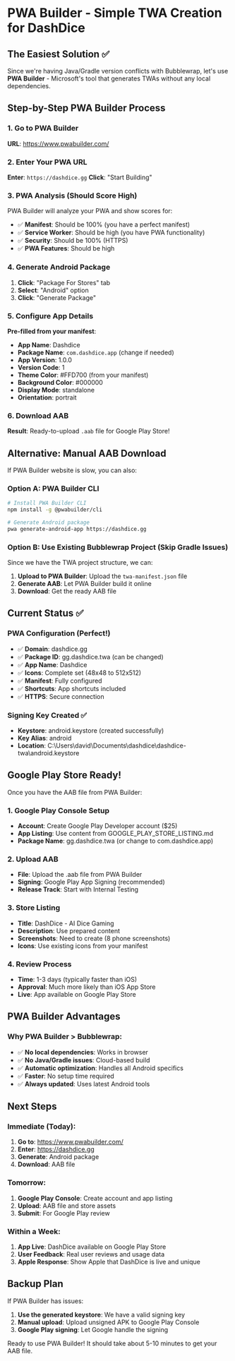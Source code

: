 # PWA Builder - Simple TWA Creation for DashDice

## The Easiest Solution ✅

Since we're having Java/Gradle version conflicts with Bubblewrap, let's use **PWA Builder** - Microsoft's tool that generates TWAs without any local dependencies.

## Step-by-Step PWA Builder Process

### 1. Go to PWA Builder
**URL**: https://www.pwabuilder.com/

### 2. Enter Your PWA URL
**Enter**: `https://dashdice.gg`
**Click**: "Start Building"

### 3. PWA Analysis (Should Score High)
PWA Builder will analyze your PWA and show scores for:
- ✅ **Manifest**: Should be 100% (you have a perfect manifest)
- ✅ **Service Worker**: Should be high (you have PWA functionality)
- ✅ **Security**: Should be 100% (HTTPS)
- ✅ **PWA Features**: Should be high

### 4. Generate Android Package
1. **Click**: "Package For Stores" tab
2. **Select**: "Android" option
3. **Click**: "Generate Package"

### 5. Configure App Details
**Pre-filled from your manifest**:
- **App Name**: Dashdice
- **Package Name**: `com.dashdice.app` (change if needed)
- **App Version**: 1.0.0
- **Version Code**: 1
- **Theme Color**: #FFD700 (from your manifest)
- **Background Color**: #000000
- **Display Mode**: standalone
- **Orientation**: portrait

### 6. Download AAB
**Result**: Ready-to-upload `.aab` file for Google Play Store!

## Alternative: Manual AAB Download

If PWA Builder website is slow, you can also:

### Option A: PWA Builder CLI
```bash
# Install PWA Builder CLI
npm install -g @pwabuilder/cli

# Generate Android package
pwa generate-android-app https://dashdice.gg
```

### Option B: Use Existing Bubblewrap Project (Skip Gradle Issues)
Since we have the TWA project structure, we can:
1. **Upload to PWA Builder**: Upload the `twa-manifest.json` file
2. **Generate AAB**: Let PWA Builder build it online
3. **Download**: Get the ready AAB file

## Current Status ✅

### PWA Configuration (Perfect!)
- ✅ **Domain**: dashdice.gg
- ✅ **Package ID**: gg.dashdice.twa (can be changed)
- ✅ **App Name**: Dashdice
- ✅ **Icons**: Complete set (48x48 to 512x512)
- ✅ **Manifest**: Fully configured
- ✅ **Shortcuts**: App shortcuts included
- ✅ **HTTPS**: Secure connection

### Signing Key Created ✅
- **Keystore**: android.keystore (created successfully)
- **Key Alias**: android
- **Location**: C:\Users\david\Documents\dashdice\dashdice-twa\android.keystore

## Google Play Store Ready!

Once you have the AAB file from PWA Builder:

### 1. Google Play Console Setup
- **Account**: Create Google Play Developer account ($25)
- **App Listing**: Use content from GOOGLE_PLAY_STORE_LISTING.md
- **Package Name**: gg.dashdice.twa (or change to com.dashdice.app)

### 2. Upload AAB
- **File**: Upload the .aab file from PWA Builder
- **Signing**: Google Play App Signing (recommended)
- **Release Track**: Start with Internal Testing

### 3. Store Listing
- **Title**: DashDice - AI Dice Gaming
- **Description**: Use prepared content
- **Screenshots**: Need to create (8 phone screenshots)
- **Icons**: Use existing icons from your manifest

### 4. Review Process
- **Time**: 1-3 days (typically faster than iOS)
- **Approval**: Much more likely than iOS App Store
- **Live**: App available on Google Play Store

## PWA Builder Advantages

### Why PWA Builder > Bubblewrap:
- ✅ **No local dependencies**: Works in browser
- ✅ **No Java/Gradle issues**: Cloud-based build
- ✅ **Automatic optimization**: Handles all Android specifics
- ✅ **Faster**: No setup time required
- ✅ **Always updated**: Uses latest Android tools

## Next Steps

### Immediate (Today):
1. **Go to**: https://www.pwabuilder.com/
2. **Enter**: https://dashdice.gg
3. **Generate**: Android package
4. **Download**: AAB file

### Tomorrow:
1. **Google Play Console**: Create account and app listing
2. **Upload**: AAB file and store assets
3. **Submit**: For Google Play review

### Within a Week:
1. **App Live**: DashDice available on Google Play Store
2. **User Feedback**: Real user reviews and usage data
3. **Apple Response**: Show Apple that DashDice is live and unique

## Backup Plan

If PWA Builder has issues:
1. **Use the generated keystore**: We have a valid signing key
2. **Manual upload**: Upload unsigned APK to Google Play Console
3. **Google Play signing**: Let Google handle the signing

Ready to use PWA Builder! It should take about 5-10 minutes to get your AAB file.